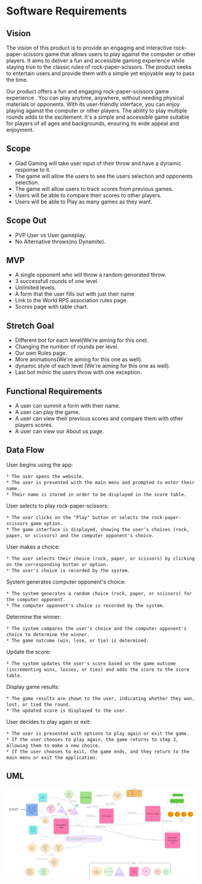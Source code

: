 # Software Requirements

## Vision

The vision of this product is to provide an engaging and interactive rock-paper-scissors game that allows users to play against the computer or other players. It aims to deliver a fun and accessible gaming experience while staying true to the classic rules of rock-paper-scissors. The product seeks to entertain users and provide them with a simple yet enjoyable way to pass the time.

Our product offers a fun and engaging rock-paper-scissors game experience . You can play anytime, anywhere, without needing physical materials or opponents. With its user-friendly interface, you can enjoy playing against the computer or other players. The ability to play multiple rounds adds to the excitement. It's a simple and accessible game suitable for players of all ages and backgrounds, ensuring its wide appeal and enjoyment.

## Scope

* Glad Gaming will take user input of their throw and have a dynamic response to it.
* The game will allow the users to see the users selection and opponents selection.
* The game will allow users to track scores from previous games.
* Users will be able to compare their scores to other players.
* Users will be able to Play as many games as they want.

## Scope Out

* PVP User vs User gameplay.
* No Alternative throws(no Dynamite).

## MVP

* A single opponent who will throw a random genorated throw.
* 3 successfull rounds of one level.
* Unlimited levels.
* A form that the user fills out with just their name
* Link to the World RPS association rules page.
* Scores page with table chart.

## Stretch Goal

* Different bot for each level(We're aiming for this one).
* Changing the number of rounds per level.
* Our own Rules page.
* More animations(We're aiming for this one as well).
* dynamic style of each level (We're aiming for this one as well).
* Last bot mimic the users throw with one exception.

## Functional Requirements

* A user can summit a form with their name.
* A user can play the game.
* A user can view their previous scores and compare them with other players scores.
* A user can view our About us page.

## Data Flow

User begins using the app:

    * The user opens the website.
    * The user is presented with the main menu and prompted to enter their name.
    * Their name is stored in order to be displayed in the score table.

User selects to play rock-paper-scissors:

    * The user clicks on the "Play" button or selects the rock-paper-scissors game option.
    * The game interface is displayed, showing the user's choices (rock, paper, or scissors) and the computer opponent's choice.

User makes a choice:

    * The user selects their choice (rock, paper, or scissors) by clicking on the corresponding button or option.
    * The user's choice is recorded by the system.

System generates computer opponent's choice:

    * The system generates a random choice (rock, paper, or scissors) for the computer opponent.
    * The computer opponent's choice is recorded by the system.

Determine the winner:

    * The system compares the user's choice and the computer opponent's choice to determine the winner.
    * The game outcome (win, lose, or tie) is determined.

Update the score:

    * The system updates the user's score based on the game outcome (incrementing wins, losses, or ties) and adds the score to the score table.

Display game results:

    * The game results are shown to the user, indicating whether they won, lost, or tied the round.
    * The updated score is displayed to the user.

User decides to play again or exit:

    * The user is presented with options to play again or exit the game.
    * If the user chooses to play again, the game returns to step 3, allowing them to make a new choice.
    * If the user chooses to exit, the game ends, and they return to the main menu or exit the application.

## UML

![Domain modle](domain-model.png)
